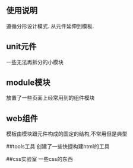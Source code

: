 ## 使用说明
遵循分形设计模式.
从元件延伸到模板. 

## unit元件
一些无法再拆分的小模块
<div data-list="u"></div>

## module模块
放置了一些页面上经常用到的组件模块
<div data-list="m"></div>

## web组件
模板由模块跟元件构成的固定的结构,不常用但是典型
<div data-list="template"></div>

##tools工具
创建了一些快捷构建html的工具
<div data-list="tools"></div>

##css实验室
一些css的东西
<div data-list="lab"></div>